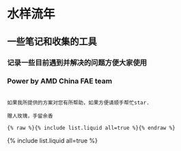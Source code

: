 # 水样流年
## 一些笔记和收集的工具
### 记录一些目前遇到并解决的问题方便大家使用
### Power by AMD China FAE team

```note

如果我所提供的方案对您有所帮助，如果方便请顺手帮忙star.

赠人玫瑰，手留余香

```

```
{% raw %}{% include list.liquid all=true %}{% endraw %}
```

{% include list.liquid all=true %}
